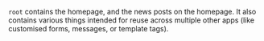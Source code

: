 `root` contains the homepage, and the news posts on the homepage. It also contains various things intended for reuse across multiple other apps (like customised forms, messages, or template tags).
